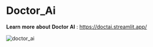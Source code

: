 # Doctor_Ai

𝐋𝐞𝐚𝐫𝐧 𝐦𝐨𝐫𝐞 𝐚𝐛𝐨𝐮𝐭 𝐃𝐨𝐜𝐭𝐨𝐫 𝐀𝐈 : https://doctai.streamlit.app/


![doctor_ai](https://github.com/user-attachments/assets/ae18cf65-deaf-46ed-8ec8-1481ccfc57e4)
